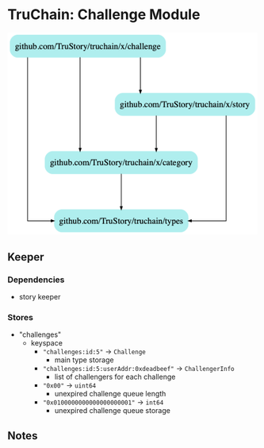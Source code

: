# TruChain: Challenge Module

![](dep.png)

## Keeper

### Dependencies
* story keeper

### Stores
* "challenges"
    *  keyspace
        * `"challenges:id:5"` -> `Challenge`
            * main type storage
        * `"challenges:id:5:userAddr:0xdeadbeef"` -> `ChallengerInfo`
            * list of challengers for each challenge
        * `"0x00"` -> `uint64`
            * unexpired challenge queue length
        * `"0x0100000000000000000001"` -> `int64`
            * unexpired challenge queue storage

## Notes

